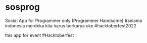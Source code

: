 # sosprog
Social App for Programmer only (Programmer Handsome)
#selama indonesia merdeka kita harus berkarya oke
#hacktoberfest2022


this app for event #Hacktoberfest 
